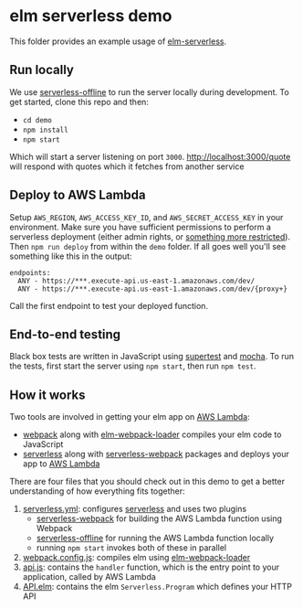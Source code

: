 elm serverless demo
===================

This folder provides an example usage of [elm-serverless][].

## Run locally

We use [serverless-offline][] to run the server locally during development. To get started, clone this repo and then:

* `cd demo`
* `npm install`
* `npm start`

Which will start a server listening on port `3000`. [http://localhost:3000/quote](http://localhost:3000/quote) will respond with quotes which it fetches from another service

## Deploy to AWS Lambda

Setup `AWS_REGION`, `AWS_ACCESS_KEY_ID`, and `AWS_SECRET_ACCESS_KEY` in your environment. Make sure you have sufficient permissions to perform a serverless deployment (either admin rights, or [something more restricted](https://github.com/serverless/serverless/issues/1439)). Then `npm run deploy` from within the `demo` folder. If all goes well you'll see something like this in the output:

```shell
endpoints:
  ANY - https://***.execute-api.us-east-1.amazonaws.com/dev/
  ANY - https://***.execute-api.us-east-1.amazonaws.com/dev/{proxy+}
```

Call the first endpoint to test your deployed function.

## End-to-end testing

Black box tests are written in JavaScript using [supertest][] and [mocha][]. To run the tests, first start the server using `npm start`, then run `npm test`.

## How it works

Two tools are involved in getting your elm app on [AWS Lambda][]:

* [webpack][] along with [elm-webpack-loader][] compiles your elm code to JavaScript
* [serverless][] along with [serverless-webpack][] packages and deploys your app to [AWS Lambda][]

There are four files that you should check out in this demo to get a better understanding of how everything fits together:

1. [serverless.yml][]: configures [serverless][] and uses two plugins
    * [serverless-webpack][] for building the AWS Lambda function using Webpack
    * [serverless-offline][] for running the AWS Lambda function locally
    * running `npm start` invokes both of these in parallel
2. [webpack.config.js][]: compiles elm using [elm-webpack-loader][]
3. [api.js][]: contains the `handler` function, which is the entry point to your application, called by AWS Lambda
4. [API.elm][]: contains the elm `Serverless.Program` which defines your HTTP API

[API.elm]:https://github.com/ktonon/elm-serverless/blob/master/demo/src/API.elm
[api.js]:https://github.com/ktonon/elm-serverless/blob/master/demo/src/api.js
[AWS Lambda]:https://aws.amazon.com/lambda
[elm-serverless]:https://github.com/ktonon/elm-serverless
[elm-webpack-loader]:https://github.com/elm-community/elm-webpack-loader
[mocha]:https://mochajs.org/
[serverless-offline]:https://github.com/dherault/serverless-offline
[serverless-webpack]:https://github.com/elastic-coders/serverless-webpack
[serverless.yml]:https://github.com/ktonon/elm-serverless/blob/master/demo/serverless.yml
[serverless]:https://serverless.com/
[supertest]:https://github.com/visionmedia/supertest
[webpack.config.js]:https://github.com/ktonon/elm-serverless/blob/master/demo/webpack.config.js
[webpack]:https://webpack.github.io/
